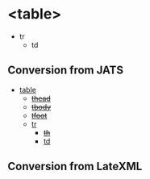 # &lt;table>
* tr
	* td

## Conversion from JATS
* [table](https://jats.nlm.nih.gov/archiving/tag-library/1.1d1/n-by90.html)
	* ~~[thead](https://jats.nlm.nih.gov/archiving/tag-library/1.1d1/n-u7z0.html)~~
	* ~~[tbody](https://jats.nlm.nih.gov/archiving/tag-library/1.1d1/n-g4m0.html)~~
	* ~~[tfoot](https://jats.nlm.nih.gov/archiving/tag-library/1.1d1/n-8az0.html)~~
	* [tr](https://jats.nlm.nih.gov/archiving/tag-library/1.1d1/n-jyz0.html)
		* ~~[th](https://jats.nlm.nih.gov/archiving/tag-library/1.1d1/n-cuz0.html)~~
		* [td](https://jats.nlm.nih.gov/archiving/tag-library/1.1d1/n-tsm0.html)

## Conversion from LateXML
